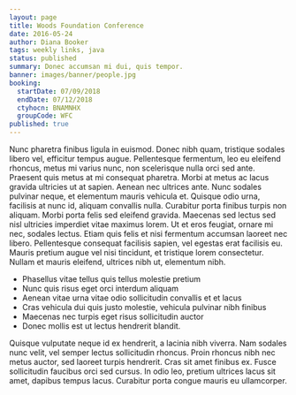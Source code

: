 ```yaml
---
layout: page
title: Woods Foundation Conference
date: 2016-05-24
author: Diana Booker
tags: weekly links, java
status: published
summary: Donec accumsan mi dui, quis tempor.
banner: images/banner/people.jpg
booking:
  startDate: 07/09/2018
  endDate: 07/12/2018
  ctyhocn: BNAMNHX
  groupCode: WFC
published: true
---
```

Nunc pharetra finibus ligula in euismod. Donec nibh quam, tristique sodales libero vel, efficitur tempus augue. Pellentesque fermentum, leo eu eleifend rhoncus, metus mi varius nunc, non scelerisque nulla orci sed ante. Praesent quis metus at mi consequat pharetra. Morbi at metus ac lacus gravida ultricies ut at sapien. Aenean nec ultrices ante. Nunc sodales pulvinar neque, et elementum mauris vehicula et. Quisque odio urna, facilisis at nunc id, aliquam convallis nulla. Curabitur porta finibus turpis non aliquam. Morbi porta felis sed eleifend gravida. Maecenas sed lectus sed nisl ultricies imperdiet vitae maximus lorem. Ut et eros feugiat, ornare mi nec, sodales lectus. Etiam quis felis et nisi fermentum accumsan laoreet nec libero. Pellentesque consequat facilisis sapien, vel egestas erat facilisis eu. Mauris pretium augue vel nisi tincidunt, et tristique lorem consectetur. Nullam et mauris eleifend, ultrices nibh ut, elementum nibh.

* Phasellus vitae tellus quis tellus molestie pretium
* Nunc quis risus eget orci interdum aliquam
* Aenean vitae urna vitae odio sollicitudin convallis et et lacus
* Cras vehicula dui quis justo molestie, vehicula pulvinar nibh finibus
* Maecenas nec turpis eget risus sollicitudin auctor
* Donec mollis est ut lectus hendrerit blandit.

Quisque vulputate neque id ex hendrerit, a lacinia nibh viverra. Nam sodales nunc velit, vel semper lectus sollicitudin rhoncus. Proin rhoncus nibh nec metus auctor, sed laoreet turpis hendrerit. Cras sit amet finibus ex. Fusce sollicitudin faucibus orci sed cursus. In odio leo, pretium ultrices lacus sit amet, dapibus tempus lacus. Curabitur porta congue mauris eu ullamcorper.
